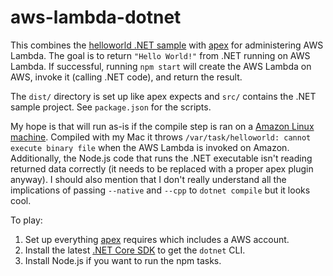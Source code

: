 # aws-lambda-dotnet

This combines the [helloworld .NET sample](https://github.com/dotnet/core/samples) with [apex](http://github.com/apex/apex) for administering AWS Lambda. The goal is to return `"Hello World!"` from .NET running on AWS Lambda. If successful, running `npm start` will create the AWS Lambda on AWS, invoke it (calling .NET code), and return the result.

The `dist/` directory is set up like apex expects and `src/` contains the .NET sample project. See `package.json` for the scripts.

My hope is that will run as-is if the compile step is ran on a [Amazon Linux machine](https://aws.amazon.com/amazon-linux-ami/). Compiled with my Mac it throws `/var/task/helloworld: cannot execute binary file` when the AWS Lambda is invoked on Amazon. Additionally, the Node.js code that runs the .NET executable isn't reading returned data correctly (it needs to be replaced with a proper apex plugin anyway). I should also mention that I don't really understand all the implications of passing `--native` and `--cpp` to `dotnet compile` but it looks cool.

To play:
1. Set up everything [apex](http://github.com/apex/apex) requires which includes a AWS account.
1. Install the latest [.NET Core SDK](http://dotnet.github.io/) to get the `dotnet` CLI.
1. Install Node.js if you want to run the npm tasks.
